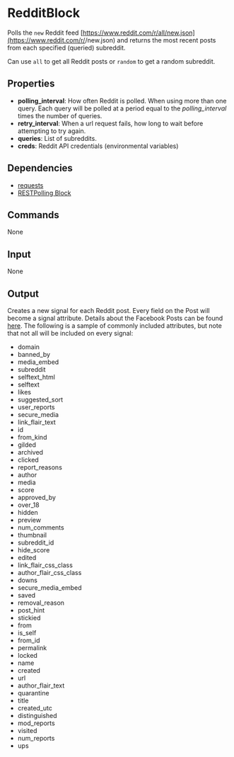 RedditBlock
===========

Polls the `new` Reddit feed [https://www.reddit.com/r/all/new.json](https://www.reddit.com/r/<subreddit name>/new.json) and returns the most recent posts from each specified (queried) subreddit.

Can use `all` to get all Reddit posts or `random` to get a random subreddit.

Properties
--------------
-   **polling_interval**: How often Reddit is polled. When using more than one query. Each query will be polled at a period equal to the *polling\_interval* times the number of queries.
-   **retry_interval**: When a url request fails, how long to wait before attempting to try again.
-   **queries**: List of subreddits.  
-   **creds**: Reddit API credentials (environmental variables)

Dependencies
----------------
-   [requests](https://pypi.python.org/pypi/requests/)
-   [RESTPolling Block](https://github.com/nio-blocks/http_blocks/blob/master/rest/rest_block.py)

Commands
----------------
None

Input
-------
None

Output
---------
Creates a new signal for each Reddit post. Every field on the Post will become a signal attribute. Details about the Facebook Posts can be found
[here](https://github.com/reddit/reddit/wiki/JSON). The following is a sample of commonly included attributes, but note that not all will be included on every signal:

- domain
- banned_by
- media_embed
- subreddit
- selftext_html
- selftext
- likes
- suggested_sort
- user_reports
- secure_media
- link_flair_text
- id
- from_kind
- gilded
- archived
- clicked
- report_reasons
- author
- media
- score
- approved_by
- over_18
- hidden
- preview
- num_comments
- thumbnail
- subreddit_id
- hide_score
- edited
- link_flair_css_class
- author_flair_css_class
- downs
- secure_media_embed
- saved
- removal_reason
- post_hint
- stickied
- from
- is_self
- from_id
- permalink
- locked
- name
- created
- url
- author_flair_text
- quarantine
- title
- created_utc
- distinguished
- mod_reports
- visited
- num_reports
- ups
